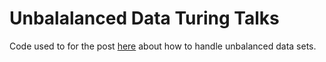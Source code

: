 # Unbalalanced Data Turing Talks
Code used to for the post [here](https://www.google.com/search?q=turing+talks+dados+desbalanceados&oq=turing+talks+dados+desbalanceados&aqs=chrome..69i57j33i160l2.6979j0j7&sourceid=chrome&ie=UTF-8) about how to handle unbalanced data sets.

